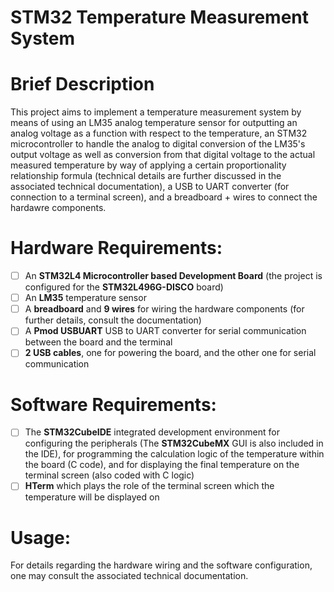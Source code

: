 # STM32 Temperature Measurement System
# Brief Description

This project aims to implement a temperature measurement system by means of using an LM35 analog temperature sensor for outputting an analog voltage as a function with respect to the temperature, an STM32 microcontroller to handle the analog to digital conversion of the LM35's output voltage as well as conversion from that digital voltage to the actual measured temperature by way of applying a certain proportionality relationship formula (technical details are further discussed in the associated technical documentation), a USB to UART converter (for connection to a terminal screen), and a breadboard + wires to connect the hardawre components.

# Hardware Requirements:
- [ ] An **STM32L4 Microcontroller based Development Board** (the project is configured for the **STM32L496G-DISCO** board)
- [ ] An **LM35** temperature sensor
- [ ] A **breadboard** and **9 wires** for wiring the hardware components (for further details, consult the documentation)
- [ ] A **Pmod USBUART** USB to UART converter for serial communication between the board and the terminal
- [ ] **2 USB cables**, one for powering the board, and the other one for serial communication

# Software Requirements:
- [ ] The **STM32CubeIDE** integrated development environment for configuring the peripherals (The **STM32CubeMX** GUI is also included in the IDE), for programming the calculation logic of the temperature within the board (C code), and for displaying the final temperature on the terminal screen (also coded with C logic)
- [ ]  **HTerm** which plays the role of the terminal screen which the temperature will be displayed on

# Usage:
For details regarding the hardware wiring and the software configuration, one may consult the associated technical documentation.

